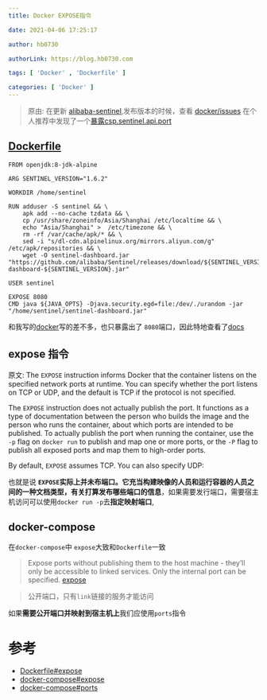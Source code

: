 ```yaml
---
title: Docker EXPOSE指令

date: 2021-04-06 17:25:17

author: hb0730

authorLink: https://blog.hb0730.com

tags: [ 'Docker' , 'Dockerfile' ]

categories: [ 'Docker' ]
---
```


> 原由: 在更新 [alibaba-sentinel](https://github.com/alibaba/Sentinel),发布版本的时候，查看 [docker/issues](https://github.com/alibaba/Sentinel/issues/267) 在个人推荐中发现了一个[暴露csp.sentinel.api.port](https://github.com/anjia0532/sentinel-docker/issues)

## [Dockerfile](https://github.com/anjia0532/sentinel-docker/blob/master/Dockerfile)

```docker
FROM openjdk:8-jdk-alpine

ARG SENTINEL_VERSION="1.6.2"

WORKDIR /home/sentinel

RUN adduser -S sentinel && \
    apk add --no-cache tzdata && \
    cp /usr/share/zoneinfo/Asia/Shanghai /etc/localtime && \
    echo "Asia/Shanghai" >  /etc/timezone && \
    rm -rf /var/cache/apk/* && \
    sed -i "s/dl-cdn.alpinelinux.org/mirrors.aliyun.com/g" /etc/apk/repositories && \
    wget -O sentinel-dashboard.jar "https://github.com/alibaba/Sentinel/releases/download/${SENTINEL_VERSION}/sentinel-dashboard-${SENTINEL_VERSION}.jar"

USER sentinel

EXPOSE 8080
CMD java ${JAVA_OPTS} -Djava.security.egd=file:/dev/./urandom -jar "/home/sentinel/sentinel-dashboard.jar"
```

和我写的[docker](https://github.com/hb0730/docker)写的差不多，也只暴露出了 `8080`端口，因此特地查看了[docs](https://docs.docker.com/engine/reference/builder/#expose)

## expose 指令

原文:  The `EXPOSE` instruction informs Docker that the container listens on the specified network ports at runtime. You can specify whether the port listens on TCP or UDP, and the default is TCP if the protocol is not specified.

The `EXPOSE` instruction does not actually publish the port. It functions as a type of documentation between the person who builds the image and the person who runs the container, about which ports are intended to be published. To actually publish the port when running the container, use the `-p` flag on `docker run` to publish and map one or more ports, or the `-P` flag to publish all exposed ports and map them to high-order ports.

By default, `EXPOSE` assumes TCP. You can also specify UDP:

也就是说 **`EXPOSE`实际上并未布端口。它充当构建映像的人员和运行容器的人员之间的一种文档类型，有关打算发布哪些端口的信息**，如果需要发行端口，需要宿主机访问可以使用`docker run -p`去**指定映射端口**,

## docker-compose

在`docker-compose`中 `expose`大致和`Dockerfile`一致

> Expose ports without publishing them to the host machine - they’ll only be accessible to linked services. Only the internal port can be specified. [expose](https://docs.docker.com/compose/compose-file/compose-file-v3/#expose) 

> 公开端口，只有`link`链接的服务才能访问

如果**需要公开端口并映射到宿主机上**我们应使用`ports`指令

# 参考

* [Dockerfile#expose](https://docs.docker.com/engine/reference/builder/#expose)
* [docker-compose#expose](https://docs.docker.com/compose/compose-file/compose-file-v3/#expose) 
* [docker-compose#ports](https://docs.docker.com/compose/compose-file/compose-file-v3/#ports)
